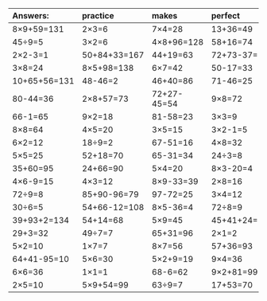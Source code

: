 | Answers: | practice | makes | perfect | ! |
| :--- | :--- | :--- | :--- | :--- |
| 8×9+59=131 | 2×3=6 | 7×4=28 | 13+36=49 | 54+16-62=8 | 
| 45÷9=5 | 3×2=6 | 4×8+96=128 | 58+16=74 | 23+47=70 | 
| 2×2-3=1 | 50+84+33=167 | 44+19=63 | 72+73-37=108 | 7×7=49 | 
| 3×8=24 | 8×5+98=138 | 6×7=42 | 50-17=33 | 9×6=54 | 
| 10+65+56=131 | 48-46=2 | 46+40=86 | 71-46=25 | 55+41=96 | 
| 80-44=36 | 2×8+57=73 | 72+27-45=54 | 9×8=72 | 3×8+61=85 | 
| 66-1=65 | 9×2=18 | 81-58=23 | 3×3=9 | 34-24=10 | 
| 8×8=64 | 4×5=20 | 3×5=15 | 3×2-1=5 | 87+87+29=203 | 
| 6×2=12 | 18÷9=2 | 67-51=16 | 4×8=32 | 79+37+42=158 | 
| 5×5=25 | 52+18=70 | 65-31=34 | 24÷3=8 | 2+10=12 | 
| 35+60=95 | 24+66=90 | 5×4=20 | 8×3-20=4 | 32+65=97 | 
| 4×6-9=15 | 4×3=12 | 8×9-33=39 | 2×8=16 | 2×3+37=43 | 
| 72÷9=8 | 85+90-96=79 | 97-72=25 | 3×4=12 | 12÷2=6 | 
| 30÷6=5 | 54+66-12=108 | 8×5-36=4 | 72÷8=9 | 19+73=92 | 
| 39+93+2=134 | 54+14=68 | 5×9=45 | 45+41+24=110 | 5×3=15 | 
| 29+3=32 | 49÷7=7 | 65+31=96 | 2×1=2 | 69+22=91 | 
| 5×2=10 | 1×7=7 | 8×7=56 | 57+36=93 | 24÷8=3 | 
| 64+41-95=10 | 5×6=30 | 5×2+9=19 | 9×4=36 | 7×8=56 | 
| 6×6=36 | 1×1=1 | 68-6=62 | 9×2+81=99 | 6×8=48 | 
| 2×5=10 | 5×9+54=99 | 63÷9=7 | 17+53=70 | 6×5-30=0 | 

